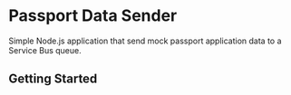 # Passport Data Sender
Simple Node.js application that send mock passport application data to a Service Bus queue.
## Getting Started
